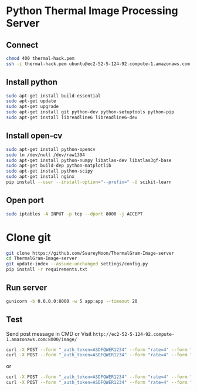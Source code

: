 # Python Thermal Image Processing Server

## Connect
```bash
chmod 400 thermal-hack.pem
ssh -i thermal-hack.pem ubuntu@ec2-52-5-124-92.compute-1.amazonaws.com
```

## Install python
```bash
sudo apt-get install build-essential
sudo apt-get update
sudo apt-get upgrade
sudo apt-get install git python-dev python-setuptools python-pip
sudo apt-get install libreadline6 libreadline6-dev
```

## Install open-cv
```bash
sudo apt-get install python-opencv
sudo ln /dev/null /dev/raw1394
sudo apt-get install python-numpy libatlas-dev libatlas3gf-base
sudo apt-get build-dep python-matplotlib
sudo apt-get install python-scipy
sudo apt-get install nginx
pip install --user --install-option="--prefix=" -U scikit-learn
```

## Open port
```bash
sudo iptables -A INPUT -p tcp --dport 8000 -j ACCEPT
```

# Clone git
```bash
git clone https://github.com/SsureyMoon/ThermalGram-Image-server
cd ThermalGram-Image-server
git update-index --assume-unchanged settings/config.py
pip install -r requirements.txt
```

## Run server
```bash
gunicorn -b 0.0.0.0:8000 -w 5 app:app --timeout 20
```

## Test
Send post message in CMD
or Visit ```http://ec2-52-5-124-92.compute-1.amazonaws.com:8000/image/```
```bash
curl -X POST --form "_auth_token=ASDFQWER1234" --form "rate=4" --form "justimage=@/path/to/the/image/IMG_17.JPEG" http://127.0.0.1:8000/image/
curl -X POST --form "_auth_token=ASDFQWER1234" --form "rate=4" --form "justimage=http://thermalgram.com/julia.jpg" http://127.0.0.1:8000/image/
```
or

```bash
curl -X POST --form "_auth_token=ASDFQWER1234" --form "rate=4" --form "justimage=@/path/to/the/image/IMG_17.JPEG" http://ec2-52-5-124-92.compute-1.amazonaws.com:8000/image/
curl -X POST --form "_auth_token=ASDFQWER1234" --form "rate=4" --form "justimage=/path/to/the/image/IMG_17.JPEG" http://ec2-52-5-124-92.compute-1.amazonaws.com:8000/image/
```
